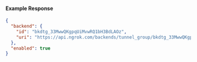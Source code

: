 <!-- Code generated for API Clients. DO NOT EDIT. -->

#### Example Response

```json
{
  "backend": {
    "id": "bkdtg_33MwwQKgpqUiMvwRQ1bH3BdLAOz",
    "uri": "https://api.ngrok.com/backends/tunnel_group/bkdtg_33MwwQKgpqUiMvwRQ1bH3BdLAOz"
  },
  "enabled": true
}
```
